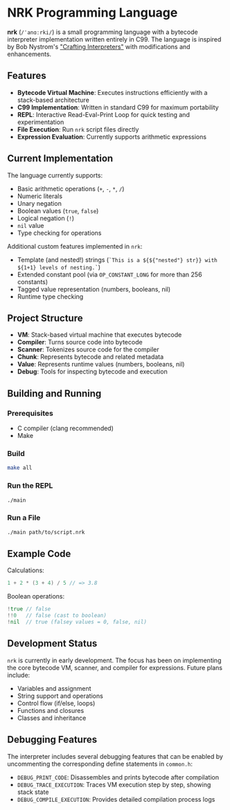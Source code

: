 # NRK Programming Language

**nrk** (`/ˈanɑːrki/`) is a small programming language with a bytecode interpreter implementation written entirely in C99.
The language is inspired by Bob Nystrom's ["Crafting Interpreters"](https://craftinginterpreters.com/) with modifications and enhancements.

## Features

- **Bytecode Virtual Machine**: Executes instructions efficiently with a stack-based architecture
- **C99 Implementation**: Written in standard C99 for maximum portability
- **REPL**: Interactive Read-Eval-Print Loop for quick testing and experimentation
- **File Execution**: Run `nrk` script files directly
- **Expression Evaluation**: Currently supports arithmetic expressions

## Current Implementation

The language currently supports:

- Basic arithmetic operations (`+`, `-`, `*`, `/`)
- Numeric literals
- Unary negation
- Boolean values (`true`, `false`)
- Logical negation (`!`)
- `nil` value
- Type checking for operations

Additional custom features implemented in `nrk`:

- Template (and nested!) strings (`` `This is a ${${"nested"} str}} with ${1+1} levels of nesting.` ``)
- Extended constant pool (via `OP_CONSTANT_LONG` for more than 256 constants)
- Tagged value representation (numbers, booleans, nil)
- Runtime type checking

## Project Structure

- **VM**: Stack-based virtual machine that executes bytecode
- **Compiler**: Turns source code into bytecode
- **Scanner**: Tokenizes source code for the compiler
- **Chunk**: Represents bytecode and related metadata
- **Value**: Represents runtime values (numbers, booleans, nil)
- **Debug**: Tools for inspecting bytecode and execution

## Building and Running

### Prerequisites

- C compiler (clang recommended)
- Make

### Build

```sh
make all
```

### Run the REPL

```sh
./main
```

### Run a File

```sh
./main path/to/script.nrk
```

## Example Code

Calculations:

```c
1 + 2 * (3 + 4) / 5 // => 3.8
```

Boolean operations:

```go
!true // false
!!0   // false (cast to boolean)
!nil  // true (falsey values = 0, false, nil)
```

## Development Status

`nrk` is currently in early development. The focus has been on implementing the core bytecode VM, scanner, and compiler for expressions. Future plans include:

- Variables and assignment
- String support and operations
- Control flow (if/else, loops)
- Functions and closures
- Classes and inheritance

## Debugging Features

The interpreter includes several debugging features that can be enabled by uncommenting the corresponding define statements in `common.h`:

- `DEBUG_PRINT_CODE`: Disassembles and prints bytecode after compilation
- `DEBUG_TRACE_EXECUTION`: Traces VM execution step by step, showing stack state
- `DEBUG_COMPILE_EXECUTION`: Provides detailed compilation process logs
